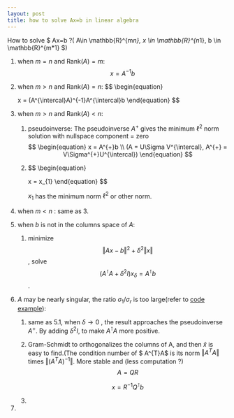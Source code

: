 ```yaml
---
layout: post
title: how to solve Ax=b in linear algebra
---
```


How to solve $ Ax=b $? ($ A\in \mathbb{R}^{m*n}, x \in \mathbb{R}^{n*1}, b \in \mathbb{R}^{m*1} $)
1.  when $m=n$ and $\mathrm{Rank}(A) = m$:
   $$
   \begin{equation}
   x = A^{-1}b
   \end{equation}
   $$
   

2. when $m \gt n$ and $\mathrm{Rank}(A) = n$:
   $$
   \begin{equation}
   
   x = (A^{\intercal}A)^{-1}A^{\intercal}b
   \end{equation}
   $$
   

3. when $m \gt n$ and $\mathrm{Rank}(A) \lt n$:

   1. pseudoinverse: The pseudoinverse $A^{+}$ gives the minimum $\ell^2$ norm solution with nullspace component = zero
      $$
      \begin{equation}
      x = A^{+}b \\
      (A = U\Sigma V^{\intercal}, A^{+} = V\Sigma^{+}U^{\intercal})
      \end{equation}
      $$

   2. $$
      \begin{equation}
      
      x = x_{1}
      \end{equation}
      $$

      $x_1$ has the minimum norm $\ell^2$ or other norm.

4. when $m \lt n$ : same as 3.

5. when $b$ is not in the columns space of $A$:

   1.  minimize $$ \Vert Ax - b \Vert^2 + \delta ^{2}\Vert x \Vert$$ , solve $$ (A^{\intercal}A + \delta ^{2}I)x_{\delta} = A^{\intercal}b  $$ .

6. $A$ may be nearly singular, the ratio $\sigma_1 / \sigma_r$ is too large(refer to [code example](/notes/ill-conditioned-matrix/)):

   1.  same as 5.1, when $\delta \to 0$ , the result approaches the pseudoinverse $A^{+}$. By adding $\delta^2I$, to make $A^{\intercal}A$ more positive.

   2. Gram-Schmidt to orthogonalizes the columns of A, and then $\hat{x}$ is easy to find.(The condition number of $ A^{T}A$ is its norm $\Vert A^{T}A\Vert$ times $\Vert (A^{T}A)^{-1}\Vert$. More stable and (less computation ?)
      $$
      \begin{equation}
      A = QR
      \end{equation}
      $$

      $$
      \begin{equation}
      x = R^{-1}Q^{\intercal}b
      \end{equation}
      $$

      

   3. 

7. 





